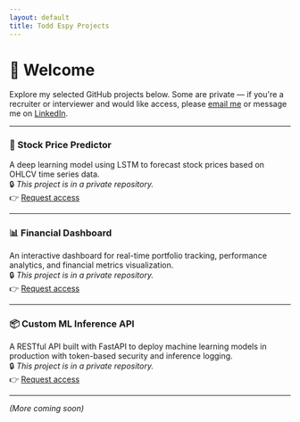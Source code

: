 ```yaml
---
layout: default
title: Todd Espy Projects
---
```


# 👋 Welcome

Explore my selected GitHub projects below. Some are private — if you're a recruiter or interviewer and would like access, please [email me](mailto:todd.espy@gmail.com) or message me on [LinkedIn](https://www.linkedin.com/in/toddespy/).

---

### 🧠 Stock Price Predictor  
A deep learning model using LSTM to forecast stock prices based on OHLCV time series data.  
🔒 *This project is in a private repository.*  
👉 [Request access](mailto:todd.espy@gmail.com?subject=Request%20Access%20to%20Stock%20Price%20Predictor%20Repo)

---

### 📊 Financial Dashboard  
An interactive dashboard for real-time portfolio tracking, performance analytics, and financial metrics visualization.  
🔒 *This project is in a private repository.*  
👉 [Request access](mailto:todd.espy@gmail.com?subject=Request%20Access%20to%20Financial%20Dashboard%20Repo)

---

### 📦 Custom ML Inference API  
A RESTful API built with FastAPI to deploy machine learning models in production with token-based security and inference logging.  
🔒 *This project is in a private repository.*  
👉 [Request access](mailto:todd.espy@gmail.com?subject=Request%20Access%20to%20ML%20Inference%20API%20Repo)

---

_(More coming soon)_

